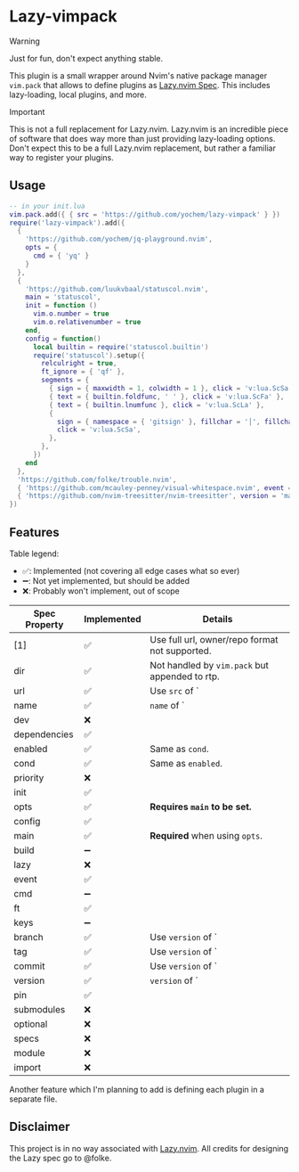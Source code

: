 # Lazy-vimpack

> [!WARNING]
> Just for fun, don't expect anything stable.

This plugin is a small wrapper around Nvim's native package manager `vim.pack`
that allows to define plugins as [Lazy.nvim Spec](https://lazy.folke.io/spec).
This includes lazy-loading, local plugins, and more.

> [!IMPORTANT]
> This is not a full replacement for Lazy.nvim. Lazy.nvim is an incredible
> piece of software that does way more than just providing lazy-loading
> options. Don't expect this to be a full Lazy.nvim replacement, but rather a
> familiar way to register your plugins.


## Usage

```lua
-- in your init.lua
vim.pack.add({ { src = 'https://github.com/yochem/lazy-vimpack' } })
require('lazy-vimpack').add({
  {
    'https://github.com/yochem/jq-playground.nvim',
    opts = {
      cmd = { 'yq' }
    }
  },
  {
    'https://github.com/luukvbaal/statuscol.nvim',
    main = 'statuscol',
    init = function ()
      vim.o.number = true
      vim.o.relativenumber = true
    end,
    config = function()
      local builtin = require('statuscol.builtin')
      require('statuscol').setup({
        relculright = true,
        ft_ignore = { 'qf' },
        segments = {
          { sign = { maxwidth = 1, colwidth = 1 }, click = 'v:lua.ScSa' },
          { text = { builtin.foldfunc, ' ' }, click = 'v:lua.ScFa' },
          { text = { builtin.lnumfunc }, click = 'v:lua.ScLa' },
          {
            sign = { namespace = { 'gitsign' }, fillchar = '│', fillcharhl = '@comment' },
            click = 'v:lua.ScSa',
          },
        },
      })
    end
  },
  'https://github.com/folke/trouble.nvim',
  { 'https://github.com/mcauley-penney/visual-whitespace.nvim', event = 'ModeChanged' },
  { 'https://github.com/nvim-treesitter/nvim-treesitter', version = 'master' },
})

```


## Features

Table legend:
- ✅: Implemented (not covering all edge cases what so ever)
- ➖: Not yet implemented, but should be added
- ❌: Probably won't implement, out of scope

| Spec Property | Implemented    | Details |
| ------------- | -------------- | -------------- |
| [1]           | ✅             | Use full url, owner/repo format not supported.
| dir           | ✅             | Not handled by `vim.pack` but appended to rtp.
| url           | ✅             | Use `src` of `|vim.pack.Spec|`.
| name          | ✅             | `name` of `|vim.pack.Spec|`.
| dev           | ❌             |
| dependencies  | ✅             |
| enabled       | ✅             | Same as `cond`.
| cond          | ✅             | Same as `enabled`.
| priority      | ❌             |
| init          | ✅             |
| opts          | ✅             | **Requires `main` to be set.**
| config        | ✅             |
| main          | ✅             | **Required** when using `opts`.
| build         | ➖             |
| lazy          | ❌             |
| event         | ✅             |
| cmd           | ➖             |
| ft            | ✅             |
| keys          | ➖             |
| branch        | ✅             | Use `version` of `|vim.pack.Spec|`.
| tag           | ✅             | Use `version` of `|vim.pack.Spec|`.
| commit        | ✅             | Use `version` of `|vim.pack.Spec|`.
| version       | ✅             | `version` of `|vim.pack.Spec|`.
| pin           | ✅             |
| submodules    | ❌             |
| optional      | ❌             |
| specs         | ❌             |
| module        | ❌             |
| import        | ❌             |


Another feature which I'm planning to add is defining each plugin in a separate
file.

## Disclaimer

This project is in no way associated with
[Lazy.nvim](https://github.com/folke/lazy.nvim). All credits for designing the
Lazy spec go to @folke.
